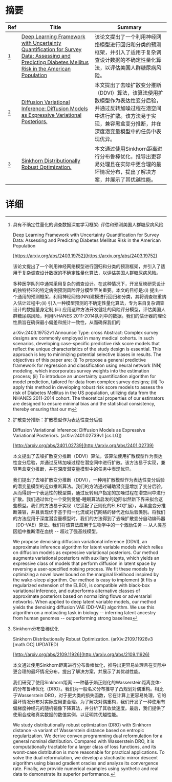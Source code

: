 # 摘要

| Ref | Title | Summary |
| --- | --- | --- |
| [^1] | [Deep Learning Framework with Uncertainty Quantification for Survey Data: Assessing and Predicting Diabetes Mellitus Risk in the American Population](https://arxiv.org/abs/2403.19752) | 该论文提出了一个利用神经网络模型进行回归和分类的预测框架，并引入了适用于复杂调查设计数据的不确定性量化算法，以评估美国人群糖尿病风险。 |
| [^2] | [Diffusion Variational Inference: Diffusion Models as Expressive Variational Posteriors.](http://arxiv.org/abs/2401.02739) | 本文提出了去噪扩散变分推断（DDVI）算法，该算法使用扩散模型作为表达性变分后验，并通过反转加噪过程在潜空间中进行扩散。该方法易于实现，兼容黑盒变分推断，并在深度潜变量模型中的任务中表现优异。 |
| [^3] | [Sinkhorn Distributionally Robust Optimization.](http://arxiv.org/abs/2109.11926) | 本文通过使用Sinkhorn距离进行分布鲁棒优化，推导出更容易处理且在实际中更合理的最坏情况分布，提出了解决方案，并展示了其优越性能。 |

# 详细

[^1]: 具有不确定性量化的调查数据深度学习框架: 评估和预测美国人群糖尿病风险

    Deep Learning Framework with Uncertainty Quantification for Survey Data: Assessing and Predicting Diabetes Mellitus Risk in the American Population

    [https://arxiv.org/abs/2403.19752](https://arxiv.org/abs/2403.19752)

    该论文提出了一个利用神经网络模型进行回归和分类的预测框架，并引入了适用于复杂调查设计数据的不确定性量化算法，以评估美国人群糖尿病风险。

    

    多种医学队列中通常采用复杂的调查设计。在这种情况下，开发反映研究设计的独特特征的特定病例预测风险评分模型至关重要。本文的目标是:(i) 提出一个通用的预测框架，利用神经网络(NN)建模进行回归和分类，其将调查权重纳入估计过程中;(ii) 引入一种模型预测的不确定性量化算法，专为来自复杂调查设计的数据量身定制;(iii) 应用这种方法开发健壮的风险评分模型，评估美国人群糖尿病风险，利用NHANES 2011-2014队列中的数据。我们的估计器的理论性质旨在确保最小偏差和统计一致性，从而确保我们的

    arXiv:2403.19752v1 Announce Type: cross  Abstract: Complex survey designs are commonly employed in many medical cohorts. In such scenarios, developing case-specific predictive risk score models that reflect the unique characteristics of the study design is essential. This approach is key to minimizing potential selective biases in results. The objectives of this paper are: (i) To propose a general predictive framework for regression and classification using neural network (NN) modeling, which incorporates survey weights into the estimation process; (ii) To introduce an uncertainty quantification algorithm for model prediction, tailored for data from complex survey designs; (iii) To apply this method in developing robust risk score models to assess the risk of Diabetes Mellitus in the US population, utilizing data from the NHANES 2011-2014 cohort. The theoretical properties of our estimators are designed to ensure minimal bias and the statistical consistency, thereby ensuring that our m
    
[^2]: 扩散变分推断：扩散模型作为表达性变分后验

    Diffusion Variational Inference: Diffusion Models as Expressive Variational Posteriors. (arXiv:2401.02739v1 [cs.LG])

    [http://arxiv.org/abs/2401.02739](http://arxiv.org/abs/2401.02739)

    本文提出了去噪扩散变分推断（DDVI）算法，该算法使用扩散模型作为表达性变分后验，并通过反转加噪过程在潜空间中进行扩散。该方法易于实现，兼容黑盒变分推断，并在深度潜变量模型中的任务中表现优异。

    

    我们提出了去噪扩散变分推断（DDVI），一种用扩散模型作为表达性变分后验的潜变量模型的近似推断算法。我们的方法通过辅助潜变量增加了变分后验，从而得到一个表达性的模型类，通过反转用户指定的加噪过程在潜空间中进行扩散。我们通过优化一个受到觉醒-睡眠算法启发的边际似然新下界来拟合这些模型。我们的方法易于实现（它适配了正则化的ELBO扩展），与黑盒变分推断兼容，并且表现优于基于归一化流或对抗网络的替代近似后验类别。将我们的方法应用于深度潜变量模型时，我们的方法得到了去噪扩散变分自动编码器（DD-VAE）算法。我们将该算法应用于生物学中的一个激励任务 -- 从人类基因组中推断潜在血统 -- 超过了强基线模型。

    We propose denoising diffusion variational inference (DDVI), an approximate inference algorithm for latent variable models which relies on diffusion models as expressive variational posteriors. Our method augments variational posteriors with auxiliary latents, which yields an expressive class of models that perform diffusion in latent space by reversing a user-specified noising process. We fit these models by optimizing a novel lower bound on the marginal likelihood inspired by the wake-sleep algorithm. Our method is easy to implement (it fits a regularized extension of the ELBO), is compatible with black-box variational inference, and outperforms alternative classes of approximate posteriors based on normalizing flows or adversarial networks. When applied to deep latent variable models, our method yields the denoising diffusion VAE (DD-VAE) algorithm. We use this algorithm on a motivating task in biology -- inferring latent ancestry from human genomes -- outperforming strong baselines
    
[^3]: Sinkhorn分布鲁棒优化

    Sinkhorn Distributionally Robust Optimization. (arXiv:2109.11926v3 [math.OC] UPDATED)

    [http://arxiv.org/abs/2109.11926](http://arxiv.org/abs/2109.11926)

    本文通过使用Sinkhorn距离进行分布鲁棒优化，推导出更容易处理且在实际中更合理的最坏情况分布，提出了解决方案，并展示了其优越性能。

    

    我们研究了使用Sinkhorn距离 -一种基于熵正则化的Wasserstein距离变体- 的分布鲁棒优化（DRO）。我们为一般名义分布推导了凸规划对偶重构。相比于Wasserstein DRO，对于更大类的损失函数，它在计算上更容易处理，它的最坏情况分布对实际应用更合理。为了解决对偶重构，我们开发了一种使用有偏梯度神经元的随机镜像下降算法，并分析了其收敛速度。最后，我们提供了使用合成和真实数据的数值实例，以证明其优越性能。

    We study distributionally robust optimization (DRO) with Sinkhorn distance -a variant of Wasserstein distance based on entropic regularization. We derive convex programming dual reformulation for a general nominal distribution. Compared with Wasserstein DRO, it is computationally tractable for a larger class of loss functions, and its worst-case distribution is more reasonable for practical applications. To solve the dual reformulation, we develop a stochastic mirror descent algorithm using biased gradient oracles and analyze its convergence rate. Finally, we provide numerical examples using synthetic and real data to demonstrate its superior performance.
    

